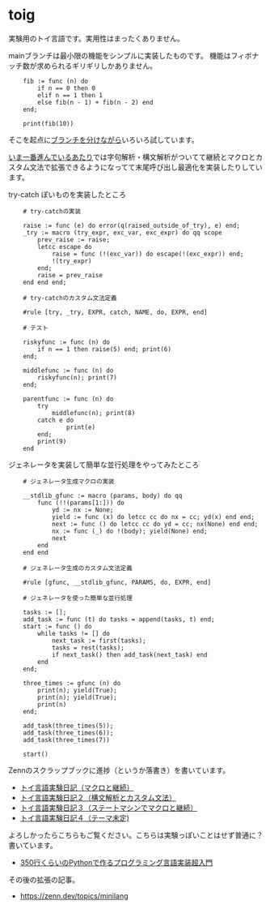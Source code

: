 # toig

実験用のトイ言語です。実用性はまったくありません。

mainブランチは最小限の機能をシンプルに実装したものです。
機能はフィボナッチ数が求められるギリギリしかありません。

```
    fib := func (n) do
        if n == 0 then 0
        elif n == 1 then 1
        else fib(n - 1) + fib(n - 2) end
    end;

    print(fib(10))
```

そこを起点に[ブランチを分けながら](https://github.com/koba925/toig/branches)いろいろ試しています。

[いま一番進んでいるあたり](https://github.com/koba925/toig/compare/tail_call_optimization)では字句解析・構文解析がついてて継続とマクロとカスタム文法で拡張できるようになってて末尾呼び出し最適化を実装したりしています。

try-catch ぽいものを実装したところ

```
    # try-catchの実装

    raise := func (e) do error(q(raised_outside_of_try), e) end;
    _try := macro (try_expr, exc_var, exc_expr) do qq scope
        prev_raise := raise;
        letcc escape do
            raise = func (!(exc_var)) do escape(!(exc_expr)) end;
            !(try_expr)
        end;
        raise = prev_raise
    end end end;

    # try-catchのカスタム文法定義

    #rule [try, _try, EXPR, catch, NAME, do, EXPR, end]

    # テスト

    riskyfunc := func (n) do
        if n == 1 then raise(5) end; print(6)
    end;

    middlefunc := func (n) do
        riskyfunc(n); print(7)
    end;

    parentfunc := func (n) do
        try
            middlefunc(n); print(8)
        catch e do
                print(e)
        end;
        print(9)
    end
```

ジェネレータを実装して簡単な並行処理をやってみたところ

```
    # ジェネレータ生成マクロの実装

    __stdlib_gfunc := macro (params, body) do qq
        func (!!(params[1:])) do
            yd := nx := None;
            yield := func (x) do letcc cc do nx = cc; yd(x) end end;
            next := func () do letcc cc do yd = cc; nx(None) end end;
            nx := func (_) do !(body); yield(None) end;
            next
        end
    end end

    # ジェネレータ生成のカスタム文法定義

    #rule [gfunc, __stdlib_gfunc, PARAMS, do, EXPR, end]

    # ジェネレータを使った簡単な並行処理

    tasks := [];
    add_task := func (t) do tasks = append(tasks, t) end;
    start := func () do
        while tasks != [] do
            next_task := first(tasks);
            tasks = rest(tasks);
            if next_task() then add_task(next_task) end
        end
    end;

    three_times := gfunc (n) do
        print(n); yield(True);
        print(n); yield(True);
        print(n)
    end;

    add_task(three_times(5));
    add_task(three_times(6));
    add_task(three_times(7))

    start()
```

Zennのスクラップブックに進捗（というか落書き）を書いています。

* [トイ言語実験日記（マクロと継続）](https://zenn.dev/kb84tkhr/scraps/133254ba6599e4)
* [トイ言語実験日記２（構文解析とカスタム文法）](https://zenn.dev/kb84tkhr/scraps/344aa65443b4f3)
* [トイ言語実験日記３（ステートマシンでマクロと継続）](https://zenn.dev/kb84tkhr/scraps/446dd0e90c3fc3)
* [トイ言語実験日記４（テーマ未定)](https://zenn.dev/kb84tkhr/scraps/6f94737d864eef)

よろしかったらこちらもご覧ください。こちらは実験っぽいことはせず普通に？書いています。

* [350行くらいのPythonで作るプログラミング言語実装超入門](https://zenn.dev/kb84tkhr/books/mini-interpreter-in-350-lines)

その後の拡張の記事。

* https://zenn.dev/topics/minilang

